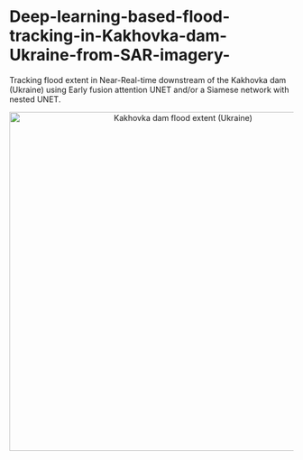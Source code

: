# Deep-learning-based-flood-tracking-in-Kakhovka-dam-Ukraine-from-SAR-imagery-
Tracking flood extent in Near-Real-time downstream of the Kakhovka dam (Ukraine) using Early fusion attention UNET and/or a Siamese network with nested UNET.

<p align="center">
  <img src="https://github.com/crisjosil/Deep-learning-based-flood-tracking-in-Kakhovka-dam-Ukraine-from-SAR-imagery-/
/blob/master/Flood_tracking_maps/20230609_S1_Multitemporal_RGB.png?raw=true" width="600" title="Kakhovka dam flood extent (Ukraine)">
</p>
